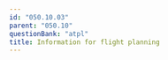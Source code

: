 ```yaml
---
id: "050.10.03"
parent: "050.10"
questionBank: "atpl"
title: Information for flight planning
---
```

